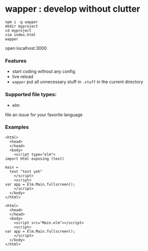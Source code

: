 # wapper : develop without clutter

```
npm i -g wapper
mkdir myproject
cd myproject
vim index.html
wapper
```
open localhost:3000

### Features
* start coding without any config
* live reload
* ```wapper``` put all unnecessary stuff in ```.stuff``` in the current directory


### Supported file types:
* elm

file an issue for your favorite language


### Examples

```
<html>
  <head>
  </head>
  <body>
    <script type="elm">
import Html exposing (text)

main =
  text "test yeh"
    </script>
    <script>
var app = Elm.Main.fullscreen();
    </script>
  </body>
</html>
```

```
<html>
  <head>
  </head>
  <body>
    <script src="Main.elm"></script>
    <script>
var app = Elm.Main.fullscreen();
    </script>
  </body>
</html>
```
